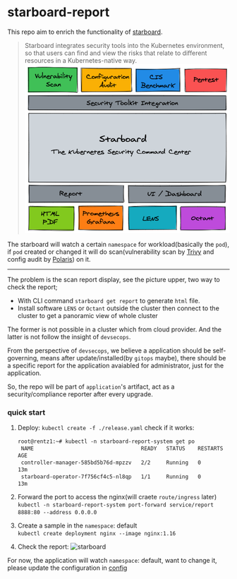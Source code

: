 # starboard-report

This repo aim to enrich the functionality of [starboard](https://github.com/aquasecurity/starboard).

>Starboard integrates security tools into the Kubernetes environment, so that users can find and view the risks that relate to different resources in a Kubernetes-native way.
![starboard](./starboard-overview.png)

The starboard will watch a certain `namespace` for workload(basically the `pod`), if `pod` created or changed it will do scan(vulnerability scan by [Trivy](https://github.com/aquasecurity/trivy) and config audit by [Polaris](https://github.com/FairwindsOps/polarishttps://github.com/FairwindsOps/polaris)) on it.

----
The problem is the scan report display, see the picture upper, two way to check the report;
- With CLI command `starboard get report` to generate `html` file.
- Install software `LENS` or `Octant` outside the cluster then connect to the cluster to get a panoramic view of whole cluster

The former is not possible in a cluster which from cloud provider.
And the latter is not follow the insight of `devsecops`.

From the perspective of `devsecops`, we believe a application should be self-governing, means after update/installed(by `gitops` maybe), there should be a specific report for the application avaiabled for administrator, just for the application.

So, the repo will be part of `application`'s artifact, act as a security/compliance reporter after every upgrade.


### quick start
1. Deploy: `kubectl create -f ./release.yaml`
   check if it works:
   ```
   root@rentz1:~# kubectl -n starboard-report-system get po
    NAME                                  READY   STATUS    RESTARTS   AGE
    controller-manager-585bd5b76d-mpzzv   2/2     Running   0          13m
    starboard-operator-7f756cf4c5-nl8qp   1/1     Running   0          13m
    ```

2. Forward the port to access the nginx(will craete `route/ingress` later)  
   `kubectl -n starboard-report-system port-forward service/report 8888:80 --address 0.0.0.0`

3. Create a sample in the `namespace`: default  
   `kubectl create deployment nginx --image nginx:1.16`

4. Check the report:
   ![starboard](./report.png)


For now, the application will watch `namespace`: default, want to change it, please update the configuration in [config](./config/default/configmap.yaml)
